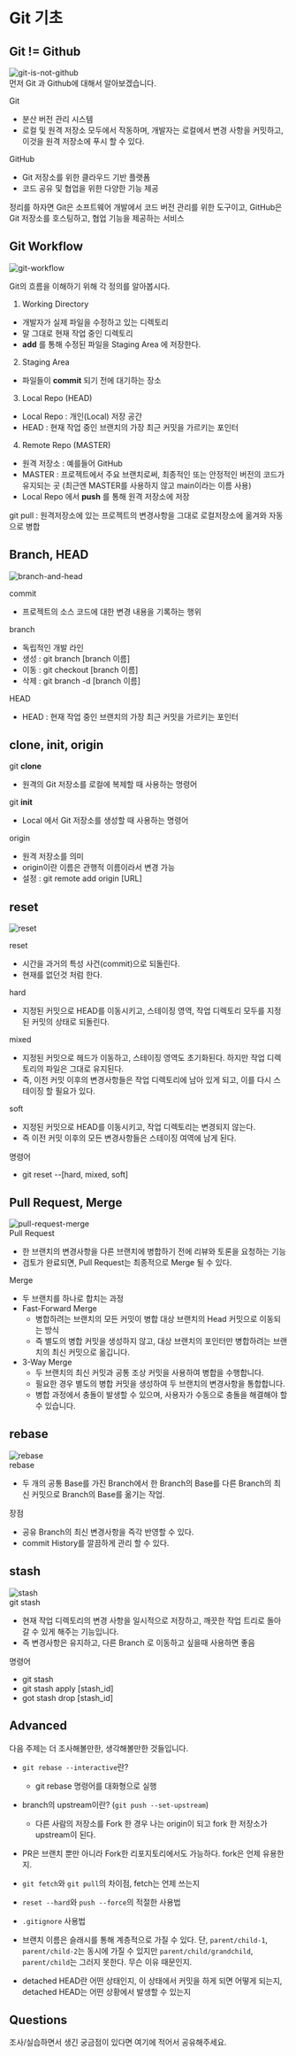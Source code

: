 # Git 기초

## Git != Github
![git-is-not-github](https://user-images.githubusercontent.com/51331195/160232512-3d6686ca-4ae3-4f11-a8d7-c893c0a7526a.png)  
먼저 Git 과 Github에 대해서 알아보겠습니다.

Git
- 분산 버전 관리 시스템
- 로컬 및 원격 저장소 모두에서 작동하며, 개발자는 로컬에서 변경 사항을 커밋하고, 이것을 원격 저장소에 푸시 할 수 있다.

GitHub
- Git 저장소를 위한 클라우드 기반 플랫폼
- 코드 공유 및 협업을 위한 다양한 기능 제공

정리를 하자면 Git은 소프트웨어 개발에서 코드 버전 관리를 위한 도구이고, GitHub은 Git 저장소를 호스팅하고, 협업 기능을 제공하는 서비스

## Git Workflow
![git-workflow](https://cdn-media-1.freecodecamp.org/images/1*iL2J8k4ygQlg3xriKGimbQ.png)  

Git의 흐름을 이해하기 위해 각 정의를 알아봅시다.

1. Working Directory
- 개발자가 실제 파일을 수정하고 있는 디렉토리
- 말 그대로 현재 작업 중인 디렉토리
- **add** 를 통해 수정된 파일을 Staging Area 에 저장한다.
2. Staging Area
- 파일들이 **commit** 되기 전에 대기하는 장소
3. Local Repo (HEAD)
- Local Repo : 개인(Local) 저장 공간
- HEAD : 현재 작업 중인 브랜치의 가장 최근 커밋을 가르키는 포인터
4. Remote Repo (MASTER)
- 원격 저장소 : 예를들어 GitHub
- MASTER : 프로젝트에서 주요 브랜치로써, 최종적인 또는 안정적인 버전의 코드가 유지되는 곳 (최근엔 MASTER를 사용하지 않고 main이라는 이름 사용)
- Local Repo 에서 **push** 를 통해 원격 저장소에 저장

git pull : 원격저장소에 있는 프로젝트의 변경사항을 그대로 로컬저장소에 옮겨와 자동으로 병합

## Branch, HEAD
![branch-and-head](https://ihatetomatoes.net/wp-content/uploads/2020/04/07-head-pointer.png)  

commit
- 프로젝트의 소스 코드에 대한 변경 내용을 기록하는 행위
  
branch
- 독립적인 개발 라인
- 생성 : git branch [branch 이름]
- 이동 : git checkout [branch 이름]
- 삭제 : git branch -d [branch 이름]

HEAD
- HEAD : 현재 작업 중인 브랜치의 가장 최근 커밋을 가르키는 포인터

## clone, init, origin
git **clone**
- 원격의 Git 저장소를 로컬에 복제할 때 사용하는 명령어

git **init**
- Local 에서 Git 저장소를 생성할 때 사용하는 명령어

origin
- 원격 저장소를 의미
- origin이란 이름은 관행적 이름이라서 변경 가능
- 설정 : git remote add origin [URL]

## reset
![reset](https://user-images.githubusercontent.com/51331195/160235594-8836570b-e8bf-484a-bb92-b2bd6d873066.png)  

reset
- 시간을 과거의 특성 사건(commit)으로 되돌린다.
- 현재를 없던것 처럼 한다.
  
hard
- 지정된 커밋으로 HEAD를 이동시키고, 스테이징 영역, 작업 디렉토리 모두를 지정된 커밋의 상태로 되돌린다.

mixed
- 지정된 커밋으로 헤드가 이동하고, 스테이징 영역도 초기화된다. 하지만 작업 디렉토리의 파일은 그대로 유지된다.
- 즉, 이전 커밋 이후의 변경사항들은 작업 디렉토리에 남아 있게 되고, 이를 다시 스테이징 할 필요가 있다.

soft
- 지정된 커밋으로 HEAD를 이동시키고, 작업 디렉토리는 변경되지 않는다.
- 즉 이전 커밋 이후의 모든 변경사항들은 스테이징 여역에 남게 된다.

명령어
- git reset --[hard, mixed, soft]

## Pull Request, Merge
![pull-request-merge](https://atlassianblog.wpengine.com/wp-content/uploads/bitbucket411-blog-1200x-branches2.png)  
Pull Request
- 한 브랜치의 변경사항을 다른 브랜치에 병합하기 전에 리뷰와 토론을 요청하는 기능
- 검토가 완료되면, Pull Request는 최종적으로 Merge 될 수 있다.

Merge
- 두 브랜치를 하나로 합치는 과정
- Fast-Forward Merge
  - 병합하려는 브랜치의 모든 커밋이 병합 대상 브랜치의 Head 커밋으로 이동되는 방식
  - 즉 별도의 병합 커밋을 생성하지 않고, 대상 브랜치의 포인터만 병합하려는 브랜치의 최신 커밋으로 옮깁니다.
- 3-Way Merge
  - 두 브랜치의 최신 커밋과 공통 조상 커밋을 사용하여 병합을 수행합니다. 
  - 필요한 경우 별도의 병합 커밋을 생성하여 두 브랜치의 변경사항을 통합합니다.
  - 병합 과정에서 충돌이 발생할 수 있으며, 사용자가 수동으로 충돌을 해결해야 할 수 있습니다.

## rebase
![rebase](https://user-images.githubusercontent.com/51331195/160234052-7fe70f85-5906-4474-b809-782adae92b3c.png)  
rebase
- 두 개의 공통 Base를 가진 Branch에서 한 Branch의 Base를 다른 Branch의 최신 커밋으로 Branch의 Base를 옮기는 작업.

장점
- 공유 Branch의 최신 변경사항을 즉각 반영할 수 있다.
- commit History를 깔끔하게 관리 할 수 있다.

## stash
![stash](https://d8it4huxumps7.cloudfront.net/bites/wp-content/banners/2023/4/642a663eaff96_git_stash.png)  
git stash
- 현재 작업 디렉토리의 변경 사항을 일시적으로 저장하고, 깨끗한 작업 트리로 돌아갈 수 있게 해주는 기능입니다. 
- 즉 변경사항은 유지하고, 다른 Branch 로 이동하고 싶을때 사용하면 좋음
  
명령어
- git stash
- git stash apply [stash_id]
- got stash drop [stash_id]


## Advanced
다음 주제는 더 조사해볼만한, 생각해볼만한 것들입니다. 
- `git rebase --interactive`란?
  - git rebase 명령어를 대화형으로 실행
  
- branch의 upstream이란? (`git push --set-upstream`)
  - 다른 사람의 저장소를 Fork 한 경우 나는 origin이 되고 fork 한 저장소가 upstream이 된다.

- PR은 브랜치 뿐만 아니라 Fork한 리포지토리에서도 가능하다. fork은 언제 유용한지. 
- `git fetch`와 `git pull`의 차이점, fetch는 언제 쓰는지
- `reset --hard`와 `push --force`의 적절한 사용법
- `.gitignore` 사용법
- 브랜치 이름은 슬래시를 통해 계층적으로 가질 수 있다. 단, `parent/child-1`, `parent/child-2`는 동시에 가질 수 있지만 `parent/child/grandchild`, `parent/child`는 그러지 못한다. 무슨 이유 때문인지. 
- detached HEAD란 어떤 상태인지, 이 상태에서 커밋을 하게 되면 어떻게 되는지, detached HEAD는 어떤 상황에서 발생할 수 있는지

## Questions
조사/실습하면서 생긴 궁금점이 있다면 여기에 적어서 공유해주세요.
